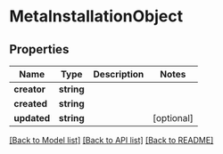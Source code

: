 # MetaInstallationObject

## Properties
Name | Type | Description | Notes
------------ | ------------- | ------------- | -------------
**creator** | **string** |  | 
**created** | **string** |  | 
**updated** | **string** |  | [optional] 

[[Back to Model list]](../README.md#documentation-for-models) [[Back to API list]](../README.md#documentation-for-api-endpoints) [[Back to README]](../README.md)


